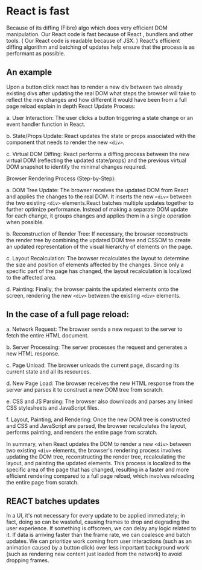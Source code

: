 # React is fast 
Because of its diffing (Fibre) algo which does very efficient DOM manipulation.
Our React code is fast because of React , bundlers and other tools.
( Our React code is readable because of JSX. )
React's efficient diffing algorithm and batching of updates help ensure that the process is as performant as possible.

## An example 
Upon a button click  react has to render a new div between two already existing divs
after updating the real DOM what steps the browser will take to reflect the new changes
and how different it would have been from a full page reload explain in depth
React Update Process:

a. User Interaction: The user clicks a button triggering a state change or an event handler function in React.

b. State/Props Update: React updates the state or props associated with the component that needs to render the new `<div>`.

c. Virtual DOM Diffing: React performs a diffing process between the new virtual DOM (reflecting the updated
   state/props) and the previous virtual DOM snapshot to identify the minimal changes required.

Browser Rendering Process (Step-by-Step):

a. DOM Tree Update: The browser receives the updated DOM from React and applies the changes to the real DOM.
   It inserts the new `<div>` between the two existing `<div>` elements.React batches multiple updates together to further optimize performance. Instead of making a separate DOM update for each change, it groups changes and applies them in a single operation when possible.

b. Reconstruction of Render Tree: If necessary, the browser reconstructs the render tree by combining the
   updated DOM tree and CSSOM to create an updated representation of the visual hierarchy of elements on
   the page.

c. Layout Recalculation: The browser recalculates the layout to determine the size and position of elements
   affected by the changes. Since only a specific part of the page has changed, the layout recalculation
   is localized to the affected area.

d. Painting: Finally, the browser paints the updated elements onto the screen, rendering the new `<div>`
   between the existing `<div>` elements.


## In the case of a full page reload:

a. Network Request: The browser sends a new request to the server to fetch the entire HTML document.

b. Server Processing: The server processes the request and generates a new HTML response.

c. Page Unload: The browser unloads the current page, discarding its current state and all its resources.

d. New Page Load: The browser receives the new HTML response from the server and parses it to construct a
                  new DOM tree from scratch.

e. CSS and JS Parsing: The browser also downloads and parses any linked CSS stylesheets and JavaScript files.

f. Layout, Painting, and Rendering: Once the new DOM tree is constructed and CSS and JavaScript are parsed,
   the browser recalculates the layout, performs painting, and renders the entire page from scratch.

In summary, when React updates the DOM to render a new `<div>` between two existing `<div>` elements,
the browser's rendering process involves updating the DOM tree, reconstructing the render tree,
recalculating the layout, and painting the updated elements. This process is localized to the specific
area of the page that has changed, resulting in a faster and more efficient rendering 
compared to a full page reload, which involves reloading the entire page from scratch.


## REACT batches updates
In a UI, it's not necessary for every update to be applied immediately; in fact, doing so can be wasteful,
causing frames to drop and degrading the user experience.
If something is offscreen, we can delay any logic related to it. If data is arriving faster than the frame rate,
we can coalesce and batch updates. We can prioritize work coming from user interactions (such as an animation
caused by a button click) over less important background work (such as rendering new content just loaded
from the network) to avoid dropping frames.



